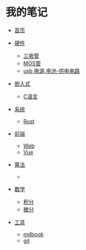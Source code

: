 # 我的笔记

- [首页](./README.md)

- [硬件]()
    - [三极管](./hardware/三极管.md)
    - [MOS管](./hardware/MOS管.md)
    - [usb,电源,电池-供电电路](./hardware/usb,电源,电池-供电电路.md)

- [嵌入式]()
    - [C语言](./embedded/C语言.md)

- [系统]()
    - [Rust](./system/rust/basic.md)

- [前端]()
    - [Web](./frontend/web.md)
    - [Vue](./frontend/vue/vue.md)

- [算法]()
    - [](./algorithm/README.md)

- [数学]()
    - [积分](./math/积分.md)
    - [微分](./math/微分.md)

- [工具]()
    - [mdbook](./tools/mdbook.md)
    - [git](./tools/git.md)
